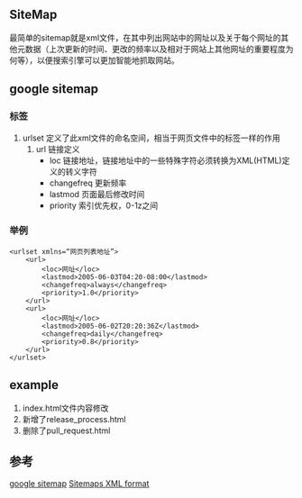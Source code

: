 ## SiteMap
最简单的sitemap就是xml文件，在其中列出网站中的网址以及关于每个网址的其他元数据（上次更新的时间、更改的频率以及相对于网站上其他网址的重要程度为何等），以便搜索引擎可以更加智能地抓取网站。

## google sitemap
### 标签
1. urlset 定义了此xml文件的命名空间，相当于网页文件中的<html>标签一样的作用
	1. url 链接定义
		* loc 链接地址，链接地址中的一些特殊字符必须转换为XML(HTML)定义的转义字符
		* changefreq 更新频率
		* lastmod 页面最后修改时间
		* priority 索引优先权，0-1z之间

### 举例
```
<urlset xmlns=“网页列表地址”>
    <url>
        <loc>网址</loc>
        <lastmod>2005-06-03T04:20-08:00</lastmod>
        <changefreq>always</changefreq>
        <priority>1.0</priority>
    </url>
    <url>
        <loc>网址</loc>
        <lastmod>2005-06-02T20:20:36Z</lastmod>
        <changefreq>daily</changefreq>
        <priority>0.8</priority>
    </url>
</urlset>
```


## example
1. index.html文件内容修改
2. 新增了release_process.html
3. 删除了pull_request.html

## 参考
[google sitemap](https://www.cnblogs.com/doinbean/p/8488466.html)
[Sitemaps XML format](https://www.sitemaps.org/protocol.html)